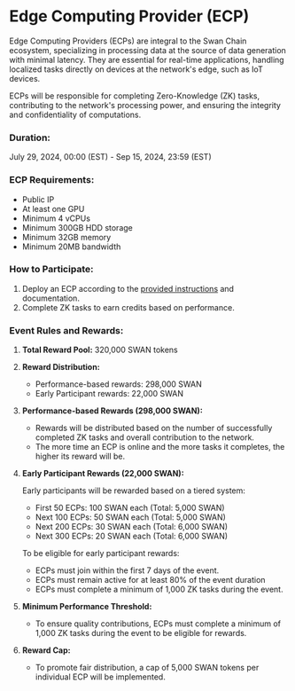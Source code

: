 # Edge Computing Provider (ECP)

Edge Computing Providers (ECPs) are integral to the Swan Chain ecosystem, specializing in processing data at the source of data generation with minimal latency. They are essential for real-time applications, handling localized tasks directly on devices at the network's edge, such as IoT devices.

ECPs will be responsible for completing Zero-Knowledge (ZK) tasks, contributing to the network's processing power, and ensuring the integrity and confidentiality of computations.

### **Duration:**&#x20;

July 29, 2024, 00:00 (EST) - Sep 15, 2024, 23:59 (EST)

### ECP Requirements:

* Public IP
* At least one GPU
* Minimum 4 vCPUs
* Minimum 300GB HDD storage
* Minimum 32GB memory
* Minimum 20MB bandwidth

### How to Participate:

1. Deploy an ECP according to the [provided instructions](../../../computing-provider/computing-provider-cp/edge-computing-provider-ecp/ecp-setup.md) and documentation.
2. Complete ZK tasks to earn credits based on performance.

### Event Rules and Rewards:

1. **Total Reward Pool:** 320,000 SWAN tokens
2. **Reward Distribution:**
   * Performance-based rewards: 298,000 SWAN
   * Early Participant rewards: 22,000 SWAN
3. **Performance-based Rewards (298,000 SWAN):**
   * Rewards will be distributed based on the number of successfully completed ZK tasks and overall contribution to the network.
   * The more time an ECP is online and the more tasks it completes, the higher its reward will be.
4.  **Early Participant Rewards (22,000 SWAN):**

    Early participants will be rewarded based on a tiered system:

    * First 50 ECPs: 100 SWAN each (Total: 5,000 SWAN)
    * Next 100 ECPs: 50 SWAN each (Total: 5,000 SWAN)
    * Next 200 ECPs: 30 SWAN each (Total: 6,000 SWAN)
    * Next 300 ECPs: 20 SWAN each (Total: 6,000 SWAN)

    To be eligible for early participant rewards:

    * ECPs must join within the first 7 days of the event.
    * ECPs must remain active for at least 80% of the event duration
    * ECPs must complete a minimum of 1,000 ZK tasks during the event.
5. **Minimum Performance Threshold:**
   * To ensure quality contributions, ECPs must complete a minimum of 1,000 ZK tasks during the event to be eligible for rewards.
6. **Reward Cap:**
   * To promote fair distribution, a cap of 5,000 SWAN tokens per individual ECP will be implemented.
